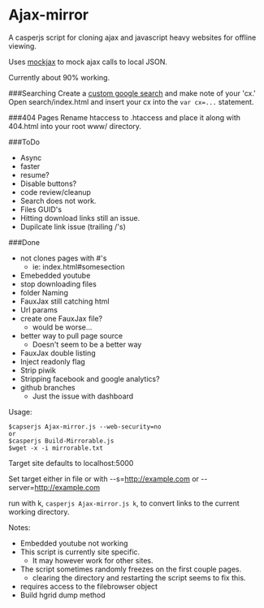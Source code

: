 Ajax-mirror
===========

A casperjs script for cloning ajax and javascript heavy websites for offline viewing.

Uses [mockjax](https://github.com/appendto/jquery-mockjax) to mock ajax calls to local JSON.

Currently about 90% working.

###Searching
Create a [custom google search](https://www.google.com/cse/create/new) and make note of your 'cx.'
Open search/index.html and insert your cx into the `var cx=...` statement.

###404 Pages
Rename htaccess to .htaccess and place it along with 404.html into your root www/ directory.

###ToDo
* Async
* faster
* resume?
* Disable buttons?
* code review/cleanup
* Search does not work.
* Files GUID's
* Hitting download links still an issue.
* Dupilcate link issue (trailing /'s)

###Done
* not clones pages with #'s
    - ie: index.html#somesection
* Emebedded youtube
* stop downloading files
* folder Naming
* FauxJax still catching html
* Url params
* create one FauxJax file?
    - would be worse...
* better way to pull page source
    - Doesn't seem to be a better way
* FauxJax double listing
* Inject readonly flag
* Strip piwik
* Stripping facebook and google analytics?
* github branches
    - Just the issue with dashboard

Usage:
```
$capserjs Ajax-mirror.js --web-security=no
or
$casperjs Build-Mirrorable.js
$wget -x -i mirrorable.txt

```

Target site defaults to localhost:5000

Set target either in file or with --s=http://example.com 
                            or --server=http://example.com

run with k, `casperjs Ajax-mirror.js k`, to convert links to the current working directory.

Notes:
* Embedded youtube not working
* This script is currently site specific.
    - It may however work for other sites.
* The script sometimes randomly freezes on the first couple pages.
    - clearing the directory and restarting the script seems to fix this.
* requires access to the filebrowser object
* Build hgrid dump method

